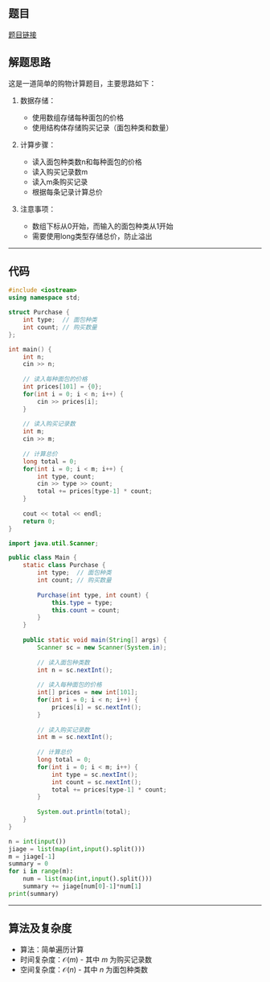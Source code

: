 ## 题目
[题目链接](https://www.nowcoder.com/practice/c33bf787afd8483bad19ec83c2fd8dcc?tpId=182&tqId=314269&sourceUrl=/exam/oj&channenl=wgithub&fromPut=wgithub)

## 解题思路

这是一道简单的购物计算题目，主要思路如下：

1. 数据存储：
   - 使用数组存储每种面包的价格
   - 使用结构体存储购买记录（面包种类和数量）

2. 计算步骤：
   - 读入面包种类数n和每种面包的价格
   - 读入购买记录数m
   - 读入m条购买记录
   - 根据每条记录计算总价

3. 注意事项：
   - 数组下标从0开始，而输入的面包种类从1开始
   - 需要使用long类型存储总价，防止溢出

---

## 代码

```cpp []
#include <iostream>
using namespace std;

struct Purchase {
    int type;  // 面包种类
    int count; // 购买数量
};

int main() {
    int n;
    cin >> n;
    
    // 读入每种面包的价格
    int prices[101] = {0};
    for(int i = 0; i < n; i++) {
        cin >> prices[i];
    }
    
    // 读入购买记录数
    int m;
    cin >> m;
    
    // 计算总价
    long total = 0;
    for(int i = 0; i < m; i++) {
        int type, count;
        cin >> type >> count;
        total += prices[type-1] * count;
    }
    
    cout << total << endl;
    return 0;
}
```

```java []
import java.util.Scanner;

public class Main {
    static class Purchase {
        int type;  // 面包种类
        int count; // 购买数量
        
        Purchase(int type, int count) {
            this.type = type;
            this.count = count;
        }
    }
    
    public static void main(String[] args) {
        Scanner sc = new Scanner(System.in);
        
        // 读入面包种类数
        int n = sc.nextInt();
        
        // 读入每种面包的价格
        int[] prices = new int[101];
        for(int i = 0; i < n; i++) {
            prices[i] = sc.nextInt();
        }
        
        // 读入购买记录数
        int m = sc.nextInt();
        
        // 计算总价
        long total = 0;
        for(int i = 0; i < m; i++) {
            int type = sc.nextInt();
            int count = sc.nextInt();
            total += prices[type-1] * count;
        }
        
        System.out.println(total);
    }
}
```

```python []
n = int(input())
jiage = list(map(int,input().split()))
m = jiage[-1]
summary = 0
for i in range(m):
    num = list(map(int,input().split()))
    summary += jiage[num[0]-1]*num[1]
print(summary)
```

---

## 算法及复杂度
- 算法：简单遍历计算
- 时间复杂度：$\mathcal{O}(m)$ - 其中 $m$ 为购买记录数
- 空间复杂度：$\mathcal{O}(n)$ - 其中 $n$ 为面包种类数

